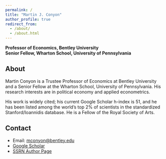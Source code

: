 ```yaml
---
permalink: /
title: "Martin J. Conyon"
author_profile: true
redirect_from: 
  - /about/
  - /about.html
---
```


**Professor of Economics, Bentley University**  
**Senior Fellow, Wharton School, University of Pennsylvania**


## About
Martin Conyon is a Trustee Professor of Economics at Bentley University and a Senior Fellow at the Wharton School, University of Pennsylvania. His research interests are in political economy and applied econometrics.

His work is widely cited; his current Google Scholar h-index is 51, and he has been listed among the world’s top 2% of scientists in the standardized Stanford/Ioannidis database. He is a Fellow of the Royal Society of Arts.

## Contact
- Email: [mconyon@bentley.edu](mailto:mconyon@bentley.edu)
- [Google Scholar](https://scholar.google.com/citations?user=nVRG_-wAAAAJ)
- [SSRN Author Page](https://papers.ssrn.com/sol3/cf_dev/AbsByAuth.cfm?per_id=6221597)
